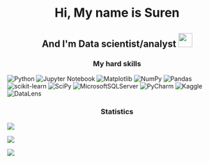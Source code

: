<h1 align="center">Hi, My name is Suren 
  <h2 align="center">And I'm Data scientist/analyst <img src="https://github.com/blackcater/blackcater/raw/main/images/Hi.gif" height="32"/></h1>

<h3 align="center">My hard skills</h3>

![Python](https://img.shields.io/badge/python-3670A0?style=for-the-badge&logo=python&logoColor=ffdd54)
![Jupyter Notebook](https://img.shields.io/badge/jupyter-%23FA0F00.svg?style=for-the-badge&logo=jupyter&logoColor=white)
![Matplotlib](https://img.shields.io/badge/Matplotlib-%23ffffff.svg?style=for-the-badge&logo=Matplotlib&logoColor=black)
![NumPy](https://img.shields.io/badge/numpy-%23013243.svg?style=for-the-badge&logo=numpy&logoColor=white)
![Pandas](https://img.shields.io/badge/pandas-%23150458.svg?style=for-the-badge&logo=pandas&logoColor=white)
![scikit-learn](https://img.shields.io/badge/scikit--learn-%23F7931E.svg?style=for-the-badge&logo=scikit-learn&logoColor=white)
![SciPy](https://img.shields.io/badge/SciPy-%230C55A5.svg?style=for-the-badge&logo=scipy&logoColor=%white)
![MicrosoftSQLServer](https://img.shields.io/badge/Microsoft%20SQL%20Server-CC2927?style=for-the-badge&logo=microsoft%20sql%20server&logoColor=white)
![PyCharm](https://img.shields.io/badge/pycharm-143?style=for-the-badge&logo=pycharm&logoColor=black&color=black&labelColor=green)
![Kaggle](https://img.shields.io/badge/Kaggle-035a7d?style=for-the-badge&logo=kaggle&logoColor=white)
![DataLens](https://img.shields.io/badge/datalens-F2C811?style=for-the-badge&logo=datalens&logoColor=black)

<h3 align="center">Statistics</h3>

![](https://github-profile-summary-cards.vercel.app/api/cards/profile-details?username=SurenVayradyan&theme=solarized_dark)

![](https://github-profile-summary-cards.vercel.app/api/cards/repos-per-language?username=SurenVayradyan&theme=solarized_dark)

![](https://github-profile-summary-cards.vercel.app/api/cards/stats?username=SurenVayradyan&theme=solarized_dark)
